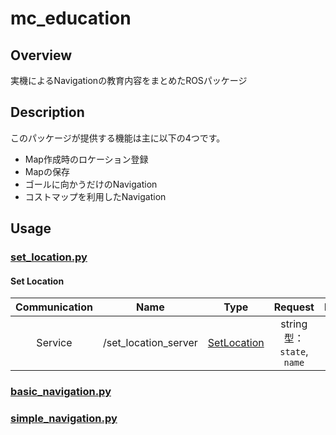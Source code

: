 # mc_education

## Overview
実機によるNavigationの教育内容をまとめたROSパッケージ

## Description
このパッケージが提供する機能は主に以下の4つです。
* Map作成時のロケーション登録
* Mapの保存
* ゴールに向かうだけのNavigation
* コストマップを利用したNavigation

## Usage
### [set_location.py](src/set_location.py)
#### Set Location
|Communication|Name|Type|Request|Result|
| :---: | :---: | :---: | :---: | :---: |
| Service | /set_location_server | [SetLocation](srv/SetLocation.srv) | string型： `state`, `name` | bool型： `result` |

### [basic_navigation.py](src/basic_navigation.py)
### [simple_navigation.py](src/simple_navigation.py)
